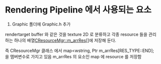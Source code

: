 # Rendering Pipeline 에서 사용되는 요소

1. Graphic 폴더에 Graphic.h 추가



rendertarget buffer 와 같은 것을 texture 2D 로 분류하고 각종 resource 들을 관리하는 하나의 배열<CResourceMgr::m_arrRes[]>에 저장해 둔다.

즉 CResourceMgr 클래스 에서
map<wstring, Ptr<CResource> m_arrRes[RES_TYPE::END];
을 맴버변수로 가지고 있음
m_arrRes 의 요소인 map 에 resource 를 저장함
 